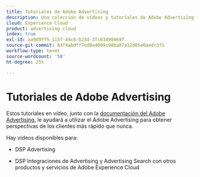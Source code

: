 ```yaml
---
title: Tutoriales de Adobe Advertising
description: Una colección de vídeos y tutoriales de Adobe Advertising.
cloud: Experience Cloud
product: advertising cloud
index: true
exl-id: aa9d9ff5-115f-44c6-b23d-3fc034904697
source-git-commit: 84f4abdff7ed8a4099c98ba87a12d05e0aedc3f1
workflow-type: tm+mt
source-wordcount: '58'
ht-degree: 25%

---
```


# Tutoriales de Adobe Advertising

Estos tutoriales en vídeo, junto con la [documentación del Adobe Advertising](https://experienceleague.adobe.com/docs/advertising-cloud.html), le ayudará a utilizar el Adobe Advertising para obtener perspectivas de los clientes más rápido que nunca.

Hay vídeos disponibles para:

* DSP Advertising

* DSP Integraciones de Advertising y Advertising Search con otros productos y servicios de Adobe Experience Cloud

<!--
See other -learn tutorials landing pages to get ideas for additional content
-->

